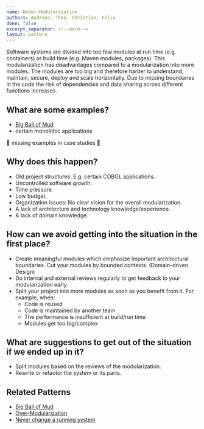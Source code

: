 ```yaml
---
name: Under-Modularization
authors: Andreas, Theo, Christian, Felix
done: false
excerpt_separator: <!--more-->
layout: pattern
---
```

Software systems are divided into too few modules at run time (e.g. containers) or build time (e.g. Maven modules, packages). This modularization has disadvantages compared to a modularization into more modules. <!--more-->The modules are too big and therefore harder to understand, maintain, secure, deploy and scale horizontally. Due to missing boundaries in the code the risk of dependencies and data sharing across different functions increases. 


## What are some examples?
- [Big Ball of Mud]
- certain monolithic applications

🚧 missing examples in case studies 🚧

## Why does this happen?
- Old project structures. E.g. certain COBOL applications.
- Uncontrolled software growth.
- Time pressure.
- Low budget.
- Organization issues: No clear vision for the overall modularization.
- A lack of architecture and technology knowledge/experience.
- A lack of domain knowledge.


## How can we avoid getting into the situation in the first place?
- Create meaningful modules which emphasize important architectural boundaries. Cut your modules by bounded contexts. (Domain-driven Design)
- Do internal and external reviews regularly to get feedback to your modularization early.
- Split your project into more modules as soon as you benefit from it. For example, when:
    - Code is reused
    - Code is maintained by another team
    - The performance is insufficient at build/run time
    - Modules get too big/complex


## What are suggestions to get out of the situation if we ended up in it?
- Split modules based on the reviews of the modularization.
- Rewrite or refactor the system or its parts.

## Related Patterns
- [Big Ball of Mud]
- [Over-Modularization](over_modularization.md)
- [Never change a running system](never_change_a_running_system.md)

[Big Ball of Mud]: http://laputan.org/mud/
